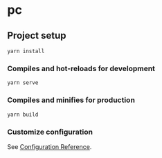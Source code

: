 <!--
 * @Date: 2023-02-14 09:56:14
 * @LastEditTime: 2023-02-14 10:08:15
-->
# pc

## Project setup

```
yarn install
```

### Compiles and hot-reloads for development

```
yarn serve
```

### Compiles and minifies for production

```
yarn build
```

### Customize configuration

See [Configuration Reference](https://cli.vuejs.org/config/).
